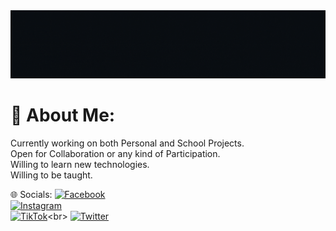 <!-- <p align="center"> -->
  <img src="/readme.gif" title="Hello!">
<!-- </p> -->

# 💫 About Me:
Currently working on both Personal and School Projects.<br>Open for Collaboration or any kind of Participation.<br>Willing to learn new technologies.<br>Willing to be taught.


🌐 Socials:
[![Facebook](https://img.shields.io/badge/Facebook-%231877F2.svg?logo=Facebook&logoColor=white)](https://facebook.com/i.am.emmanuel.sunga)<br>
[![Instagram](https://img.shields.io/badge/Instagram-%23E4405F.svg?logo=Instagram&logoColor=white)](https://instagram.com/emmnl_sng)<br>
[![TikTok](https://img.shields.io/badge/TikTok-%23000000.svg?logo=TikTok&logoColor=white)](https://tiktok.com/@_badz__)<br>
[![Twitter](https://img.shields.io/badge/Twitter-%231DA1F2.svg?logo=Twitter&logoColor=white)](https://twitter.com/__badz_) 
